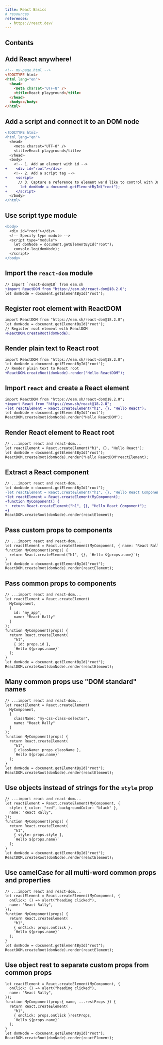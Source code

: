 ```yaml
---
title: React Basics
# resources
references:
  - https://react.dev/
---
```


## Contents

## Add React anywhere!

<!-- React can be added to any page on the internet.

Start with an HTML template like this: -->

```html
<!-- my-page.html -->
<!DOCTYPE html>
<html lang="en">
  <head>
    <meta charset="UTF-8" />
    <title>React playground</title>
  </head>
  <body></body>
</html>
```

## Add a script and connect it to an DOM node

<!-- JavaScript needs a way of updating our HTML document.
We can make that link by creating a DOM node that can be controlled by JavaScript.

1. Add an element with an id (conventionally `root`)
2. Add a [script tag](https://developer.mozilla.org/en-US/docs/Web/HTML/Element/script)
3. In your script, capture a reference to the `root` we want to control with JavaScript -->

```diff lang="html" {10, 12, 14}
<!DOCTYPE html>
<html lang="en">
  <head>
    <meta charset="UTF-8" />
    <title>React playground</title>
  </head>
  <body>
    <!-- 1. Add an element with id -->
+    <div id="root"></div>
    <!-- 2. Add a script tag -->
+    <script>
      // 3. Capture a reference to element we'd like to control with JavaScript
+      let domNode = document.getElementById("root");
+    </script>
  </body>
</html>

```

## Use script type module

<!-- `script` elements can have multiple different types.
We need to specify `type="module"` so that we can import other libraries from the internet. -->

```diff title="my-page.html > body" lang="html" ins=/ type="module"/ {3}
<body>
  <div id="root"></div>
  <!-- Specify type module -->
  <script type="module">
    let domNode = document.getElementById("root");
    console.log(domNode);
  </script>
</body>
```

<!-- **(The following examples will only show `body>script` context.)** -->

## Import the `react-dom` module

<!-- With a `script[type=module]`, we can import JavaScript modules from the internet.
Use the service [esm.sh] to import the `react-dom` package (version `18+`). -->

```diff title="my-page.html > body > script" lang="js" {1}
// Import `react-dom@18` from esm.sh
+import ReactDOM from "https://esm.sh/react-dom@18.2.0";
let domNode = document.getElementById('root');
```

<!-- React is a multi-platform framework.
`ReactDOM` is the library that adapts the React library for the web.

_([esm.sh](https://esm.sh/) is an online server that re-packages [npm](https://www.npmjs.com/) packages for use in `script` modules.)_ -->

## Register root element with ReactDOM

```diff title="my-page.html > body > script" lang="js" {3}
import ReactDOM from "https://esm.sh/react-dom@18.2.0";
let domNode = document.getElementById('root');
// Register root element with ReactDOM
+ReactDOM.createRoot(domNode);
```

## Render plain text to React root

```diff title="my-page.html > body > script" lang="js" ins=/.render("Hello ReactDOM")/
import ReactDOM from "https://esm.sh/react-dom@18.2.0";
let domNode = document.getElementById('root');
// Render plain text to React root
+ReactDOM.createRoot(domNode).render("Hello ReactDOM");
```

## Import `react` and create a React element

```diff title="my-page.html > body > script" lang="js"
import ReactDOM from "https://esm.sh/react-dom@18.2.0";
+import React from "https://esm.sh/react@18.2.0";
+let reactElement = React.createElement("h1", {}, "Hello React");
let domNode = document.getElementById('root');
ReactDOM.createRoot(domNode).render("Hello ReactDOM");
```

## Render React element to React root

```diff title="my-page.html > body > script" lang="js" del=/"Hello ReactDOM"/ /reactElement/
// ...import react and react-dom...
let reactElement = React.createElement("h1", {}, "Hello React");
let domNode = document.getElementById('root');
ReactDOM.createRoot(domNode).render("Hello ReactDOM"reactElement);
```

## Extract a React component

<!-- Components are just function that Return `React.createElement` calls. -->

```diff title="my-page.html > body > script" lang="js" /"h1", {}, "Hello React Component"/ /MyComponent/
// ...import react and react-dom...
let domNode = document.getElementById("root");
-let reactElement = React.createElement("h1", {}, "Hello React Component");
+let reactElement = React.createElement(MyComponent);
+function MyComponent() {
+  return React.createElement("h1", {}, "Hello React Component");
+}
ReactDOM.createRoot(domNode).render(reactElement);
```

## Pass custom props to components

```diff title="my-page.html > body > script" lang="js" ins=/props.name/ ins=/props/ ins=/, { name: "React Rally" }/
// ...import react and react-dom...
let reactElement = React.createElement(MyComponent, { name: "React Rally" });
function MyComponent(props) {
  return React.createElement("h1", {}, `Hello ${props.name}`);
}
let domNode = document.getElementById("root");
ReactDOM.createRoot(domNode).render(reactElement);
```

## Pass common props to components

```diff title="my-page.html > body > script" lang="js" ins=/ id: "my_app",/ ins=/ id: props.id /
// ...import react and react-dom...
let reactElement = React.createElement(
  MyComponent,
  {
    id: "my_app",
    name: "React Rally"
  }
);
function MyComponent(props) {
  return React.createElement(
    "h1",
    { id: props.id },
    `Hello ${props.name}`
  );
}
let domNode = document.getElementById("root");
ReactDOM.createRoot(domNode).render(reactElement);
```

## Many common props use "DOM standard" names

<!-- - `class` => `className`
- `for` => `htmlFor` -->

```diff title="my-page.html > body > script" lang="js" ins=/className: "my-css-class-selector",/ ins=/ className: props.className /
// ...import react and react-dom...
let reactElement = React.createElement(
  MyComponent,
  {
    className: "my-css-class-selector",
    name: "React Rally"
  }
);
function MyComponent(props) {
  return React.createElement(
    "h1",
    { className: props.className },
    `Hello ${props.name}`
  );
}
let domNode = document.getElementById("root");
ReactDOM.createRoot(domNode).render(reactElement);
```

## Use objects instead of strings for the `style` prop

<!-- ```html
"color: red; background-color: black;"
```

```js
{
  color: "red",
  backgroundColor: "black"
}
``` -->

```diff lang="js" title="my-page.html > body > script" ins=/style: { color: "red", backgroundColor: "black" },/ ins=/ style: props.style /
// ...import react and react-dom...
let reactElement = React.createElement(MyComponent, {
  style: { color: "red", backgroundColor: "black" },
  name: "React Rally",
});
function MyComponent(props) {
  return React.createElement(
    "h1",
    { style: props.style },
    `Hello ${props.name}`
  );
}
let domNode = document.getElementById("root");
ReactDOM.createRoot(domNode).render(reactElement);
```

## Use camelCase for all multi-word common props and properties

```diff title="my-page.html > body > script" lang="js" ins=/onClick: / ins=/ onClick: props.onClick /
// ...import react and react-dom...
let reactElement = React.createElement(MyComponent, {
  onClick: () => alert("heading clicked"),
  name: "React Rally",
});
function MyComponent(props) {
  return React.createElement(
    "h1",
    { onClick: props.onClick },
    `Hello ${props.name}`
  );
}
let domNode = document.getElementById("root");
ReactDOM.createRoot(domNode).render(reactElement);
```

## Use object rest to separate custom props from common props

```diff title="my-page.html > body > script" lang="js" del=/props/ ins=/{ name, ...restProps }/ del=/{ onClick: props.onClick }/ ins=/restProps/ del=/props./
let reactElement = React.createElement(MyComponent, {
  onClick: () => alert("heading clicked"),
  name: "React Rally",
});
function MyComponent(props{ name, ...restProps }) {
  return React.createElement(
    "h1",
    { onClick: props.onClick }restProps,
    `Hello ${props.name}`
  );
}
let domNode = document.getElementById("root");
ReactDOM.createRoot(domNode).render(reactElement);
```

<!-- Resources:

- [Object rest](https://v8.dev/features/object-rest-spread)
- [React props and Stand DOM props](https://react.dev/reference/react-dom/components/common#common-props) -->

<!-- ## Props on common components

[https://react.dev/reference/react-dom/components/common#common-props](https://react.dev/reference/react-dom/components/common#common-props)

## Special react props on common components

https://react.dev/reference/react-dom/components/common#common-props

- `children`
- `dangerouslySetInnerHTML`
- `ref`
- `style`

DOM standard:

- `className`
- `htmlFor`

Rule, everything is camelcased

- `onClick`
- `onFocus`
- `onMouseEnter`
- `onChange`
- `onBlur`
- etc -->
